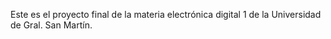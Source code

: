 Este es el proyecto final de la materia electrónica digital 1 de la Universidad de Gral. San Martín.